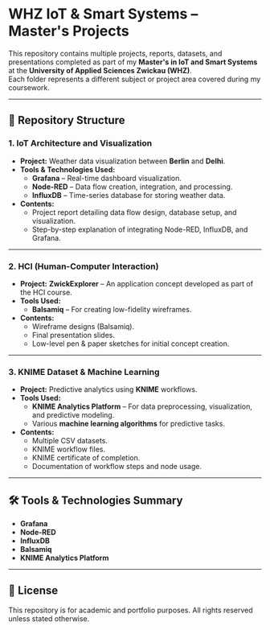 # WHZ IoT & Smart Systems – Master's Projects

This repository contains multiple projects, reports, datasets, and presentations completed as part of my **Master's in IoT and Smart Systems** at the **University of Applied Sciences Zwickau (WHZ)**.  
Each folder represents a different subject or project area covered during my coursework.

---

## 📂 Repository Structure

### 1. IoT Architecture and Visualization
- **Project:** Weather data visualization between **Berlin** and **Delhi**.
- **Tools & Technologies Used:**
  - **Grafana** – Real-time dashboard visualization.
  - **Node-RED** – Data flow creation, integration, and processing.
  - **InfluxDB** – Time-series database for storing weather data.
- **Contents:**
  - Project report detailing data flow design, database setup, and visualization.
  - Step-by-step explanation of integrating Node-RED, InfluxDB, and Grafana.

---

### 2. HCI (Human-Computer Interaction)
- **Project:** **ZwickExplorer** – An application concept developed as part of the HCI course.
- **Tools Used:**
  - **Balsamiq** – For creating low-fidelity wireframes.
- **Contents:**
  - Wireframe designs (Balsamiq).
  - Final presentation slides.
  - Low-level pen & paper sketches for initial concept creation.

---

### 3. KNIME Dataset & Machine Learning
- **Project:** Predictive analytics using **KNIME** workflows.
- **Tools Used:**
  - **KNIME Analytics Platform** – For data preprocessing, visualization, and predictive modeling.
  - Various **machine learning algorithms** for predictive tasks.
- **Contents:**
  - Multiple CSV datasets.
  - KNIME workflow files.
  - KNIME certificate of completion.
  - Documentation of workflow steps and node usage.

---

## 🛠 Tools & Technologies Summary
- **Grafana**
- **Node-RED**
- **InfluxDB**
- **Balsamiq**
- **KNIME Analytics Platform**

---

## 📜 License
This repository is for academic and portfolio purposes. All rights reserved unless stated otherwise.
